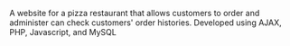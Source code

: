 A website for a pizza restaurant that allows customers to order and administer can check customers' order histories. Developed using AJAX, PHP, Javascript, and MySQL
